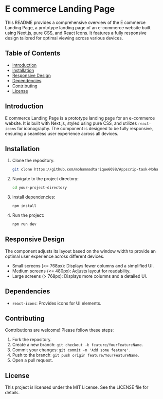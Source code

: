 # E commerce Landing Page

This README provides a comprehensive overview of the E commerce Landing Page, a prototype landing page of an e-commerce website built using Next.js, pure CSS, and React Icons. It features a fully responsive design tailored for optimal viewing across various devices.

## Table of Contents

- [Introduction](#introduction)
- [Installation](#installation)
- [Responsive Design](#responsive-design)
- [Dependencies](#dependencies)
- [Contributing](#contributing)
- [License](#license)

## Introduction

E commerce Landing Page is a prototype landing page for an e-commerce website. It is built with Next.js, styled using pure CSS, and utilizes `react-icons` for iconography. The component is designed to be fully responsive, ensuring a seamless user experience across all devices.

## Installation

1. Clone the repository:
   ```bash
   git clone https://github.com/mohammadtarique6698/Appscrip-task-Mohammad-Tarique.git
   ```
2. Navigate to the project directory:
   ```bash
   cd your-project-directory
   ```
3. Install dependencies:
   ```bash
   npm install
   ```
4. Run the project:
   ```bash
   npm run dev
   ```

## Responsive Design

The component adjusts its layout based on the window width to provide an optimal user experience across different devices.
- Small screens (<= 768px): Displays fewer columns and a simplified UI.
- Medium screens (<= 480px): Adjusts layout for readability.
- Large screens (> 768px): Displays more columns and a detailed UI.

## Dependencies

- `react-icons`: Provides icons for UI elements.

## Contributing

Contributions are welcome! Please follow these steps:

1. Fork the repository.
2. Create a new branch: `git checkout -b feature/YourFeatureName`.
3. Commit your changes: `git commit -m 'Add some feature'`.
4. Push to the branch: `git push origin feature/YourFeatureName`.
5. Open a pull request.

## License

This project is licensed under the MIT License. See the LICENSE file for details.

